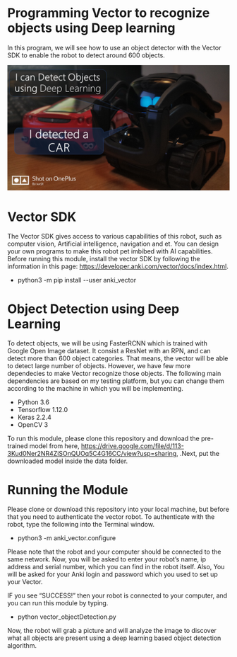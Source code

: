 
# Programming Vector to recognize objects using Deep learning
In this program, we will see how to use an object detector with the Vector SDK to enable the robot to detect around 600 objects.

<img src="https://github.com/surajitsaikia27/Vector_robot_ObjectDetection/blob/master/vector.PNG" />

# Vector SDK
The Vector SDK gives access to various capabilities of this robot, such as computer vision, Artificial intelligence, navigation and et. You can design your own programs to make this robot pet imbibed with AI capabilities. Before running this module, install the vector SDK by following the information in this page: https://developer.anki.com/vector/docs/index.html.  
- python3 -m pip install --user anki_vector
# Object Detection using Deep Learning
To detect objects, we will be using FasterRCNN which is trained with Google Open Image dataset. It consist a ResNet with an RPN, and can detect more than 600 object categories. That means, the vector will be able to detect large number of objects. However, we have few more dependecies to make Vector recognize those objects. The following main dependencies are based on my testing platform, but you can change them according to the machine in which you will be implementing.
 - Python 3.6 
 - Tensorflow 1.12.0
 - Keras 2.2.4
 - OpenCV 3

To run this module, please clone this repository and download the pre-trained model from here, https://drive.google.com/file/d/113-3Kud0Ner2NR4ZiSOnQUOq5C4G16CC/view?usp=sharing, .Next, put the downloaded model inside the data folder.

# Running the Module
Please clone or download this repository into your local machine, but before that you need to authenticate the vector robot.
To authenticate with the robot, type the following into the Terminal window. 

- python3 -m anki_vector.configure

Please note that the robot and your computer should be connected to the same network.
Now, you will be asked to enter your robot’s name, ip address and serial number, which you can find in the robot itself. Also, You will be asked for your Anki login and password which you used to set up your Vector.

IF you see “SUCCESS!” then your robot is connected to your computer, and you can run this module by typing.

- python vector_objectDetection.py

Now, the robot will grab a picture and will analyze the image to discover what all objects are present  using a deep learning based object detection algorithm.
